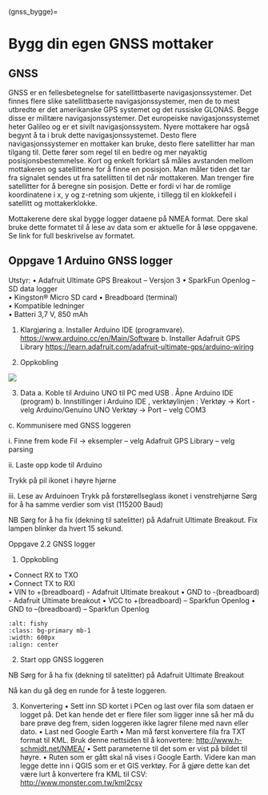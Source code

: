 (gnss_bygge)=
# Bygg din egen GNSS mottaker

## GNSS
GNSS er en fellesbetegnelse for satellittbaserte navigasjonssystemer. Det finnes flere slike satellittbaserte navigasjonssystemer, men de to mest utbredte er det amerikanske GPS systemet og det russiske GLONAS. Begge disse er militære navigasjonssystemer.
Det europeiske navigasjonssystemet heter Galileo og er et sivilt navigasjonssystem. Nyere mottakere har også begynt å ta i bruk dette navigasjonssystemet.
Desto flere navigasjonssystemer en mottaker kan bruke, desto flere satellitter har man tilgang til. Dette fører som regel til en bedre og mer nøyaktig posisjonsbestemmelse.
Kort og enkelt forklart så måles avstanden mellom mottakeren og satellittene for å finne en posisjon. Man måler tiden det tar fra signalet sendes ut fra satellitten til det når mottakeren. 
Man trenger fire satellitter for å beregne sin posisjon. Dette er fordi vi har de romlige koordinatene i x, y og z-retning som ukjente, i tillegg til en klokkefeil i satellitt og mottakerklokke.
  
Mottakerene dere skal bygge logger dataene på NMEA format. Dere skal bruke dette formatet til å lese av data som er aktuelle for å løse oppgavene. Se link for full beskrivelse av formatet.


## Oppgave 1 Arduino GNSS logger
Utstyr:
•	Adafruit Ultimate GPS Breakout – Versjon 3 
•	SparkFun Openlog – SD data logger  
•	Kingston® Micro SD card 
•	Breadboard (terminal)  
•	Kompatible ledninger  
•	Batteri 3,7 V, 850 mAh 

1.	Klargjøring 
a.	Installer Arduino IDE (programvare). https://www.arduino.cc/en/Main/Software 
b.	Installer Adafruit GPS Library  https://learn.adafruit.com/adafruit-ultimate-gps/arduino-wiring

2.	Oppkobling

![](../bilder/gnss_arduino.jpg)

3.	Data 
a.	Koble til Arduino UNO til PC med USB . Åpne Arduino IDE (program)
b.	Innstillinger i Arduino IDE , verktøylinjen :
Verktøy -> Kort - velg Arduino/Genuino UNO
Verktøy -> Port – velg COM3


c.	Kommunisere med GNSS loggeren 

i.	Finne frem kode
Fil -> eksempler – velg Adafruit GPS Library – velg parsing


ii.	Laste opp kode til Arduino


Trykk på pil ikonet i høyre hjørne 


iii.	Lese av Arduinoen 
Trykk på forstørellseglass ikonet i venstrehjørne 
Sørg for å ha samme verdier som vist (115200 Baud)


NB Sørg for å ha fix (dekning til satelitter) på Adafruit Ultimate Breakout. Fix lampen blinker da hvert 15 sekund.

Oppgave 2.2 GNSS logger 

1.	Oppkobling 

•	Connect RX to  TXO   
•	Connect TX to  RXI  
•	 VIN to +(breadboard) - Adafruit Ultimate breakout
•	GND to -(breadboard) - Adafruit Ultimate breakout
•	VCC to +(breadboard) – Sparkfun Openlog 
•	GND to –(breadboard) – Sparkfun Openlog 

```{image} ../bilder/sdcard.jpg
:alt: fishy
:class: bg-primary mb-1
:width: 600px
:align: center
```

2.	Start opp GNSS loggeren 

NB Sørg for å ha fix (dekning til satelitter) på Adafruit Ultimate Breakout 

Nå kan du gå deg en runde for å teste loggeren.

3.	Konvertering
•	Sett inn SD kortet i PCen og last over fila som dataen er logget på. Det kan hende det er flere filer som ligger inne så her må du bare prøve deg frem, siden loggeren ikke lagrer filene med navn eller dato.
•	Last ned Google Earth
•	Man må først konvertere fila fra TXT format til KML. Bruk denne nettsiden til å konvertere: http://www.h-schmidt.net/NMEA/
•	Sett parameterne til det som er vist på bildet til høyre.
•	Ruten som er gått skal nå vises i Google Earth.
Videre kan man legge dette inn i QGIS som er et GIS verktøy. For å gjøre dette kan det være lurt å konvertere fra KML til CSV: http://www.monster.com.tw/kml2csv







